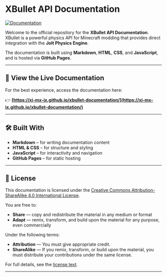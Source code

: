 # XBullet API Documentation

[![Documentation](https://img.shields.io/badge/view-documentation-brightgreen.svg)](https://xi-mx-ix.github.io/xbullet-documentation/)

Welcome to the official repository for the **XBullet API Documentation**.  
XBullet is a powerful physics API for Minecraft modding that provides direct integration with the **Jolt Physics Engine**.

The documentation is built using **Markdown**, **HTML**, **CSS**, and **JavaScript**, and is hosted via **GitHub Pages**.

---

## 📖 View the Live Documentation

For the best experience, access the documentation here:

👉 **[https://xi-mx-ix.github.io/xbullet-documentation/](https://xi-mx-ix.github.io/xbullet-documentation/)**

---

## 🛠️ Built With

- **Markdown** – for writing documentation content
- **HTML & CSS** – for structure and styling
- **JavaScript** – for interactivity and navigation
- **GitHub Pages** – for static hosting

---

## 📄 License

This documentation is licensed under the [Creative Commons Attribution-ShareAlike 4.0 International License](https://creativecommons.org/licenses/by-sa/4.0/).

You are free to:
- **Share** — copy and redistribute the material in any medium or format
- **Adapt** — remix, transform, and build upon the material for any purpose, even commercially

Under the following terms:
- **Attribution** — You must give appropriate credit.
- **ShareAlike** — If you remix, transform, or build upon the material, you must distribute your contributions under the same license.

For full details, see the [license text](https://creativecommons.org/licenses/by-sa/4.0/).


---
